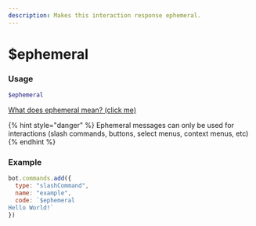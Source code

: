 ```yaml
---
description: Makes this interaction response ephemeral.
---
```

# $ephemeral
### Usage
```php
$ephemeral
```

[What does ephemeral mean? (click me)](https://support.discord.com/hc/en-us/articles/1500000580222-Ephemeral-Messages-FAQ)

{% hint style="danger" %} Ephemeral messages can only be used for interactions (slash commands, buttons, select menus, context menus, etc) {% endhint %} 
 
### Example
```javascript
bot.commands.add({
  type: "slashCommand",
  name: "example",
  code: `$ephemeral
Hello World!`
})
```